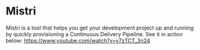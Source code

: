 # Mistri

Mistri is a tool that helps you get your development project up and running by quickly provisioning a Continuous Delivery Pipeline. See it in action below:
https://www.youtube.com/watch?v=y7zTCT_3n24
